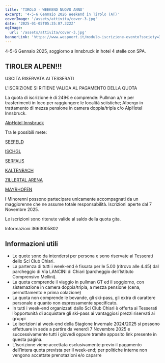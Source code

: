 ```yaml
---
title: 'TIROLO - WEEKEND NUOVO ANNO'
excerpt: '4-5-6 Gennaio 2026 Weekend in Tirolo (AT)'
coverImage: '/assets/attivita/cover-3.jpg'
date: '2025-01-05T05:35:07.322Z'
ogImage:
  url: '/assets/attivita/cover-3.jpg'
bannerLink: 'https://www.wespoort.it/modulo-iscrizione-evento?society=32ad6a1a-5c52-4665-bf58-5623afdcfb98&event=984b8868-3d3b-4089-91ef-b178104c8d61'
---
```


4-5-6 Gennaio 2025, soggiorno a Innsbruck in hotel 4 stelle con SPA.

## TIROLER ALPEN!!! 


USCITA RISERVATA AI TESSERATI

L'ISCRIZIONE SI RITIENE VALIDA AL PAGAMENTO DELLA QUOTA

La quota di iscrizione è di 249€ e comprende:
Pullman a/r e per trasferimenti in loco per raggiungere le località sciistiche;
Albergo in trattamento di mezza pensione in camera doppia/tripla c/o AlpHotel Innsbruck.

[AlpHotel Innsbruck](https://www.alphotel.com/en/)


Tra le possibili mete:

[SEEFELD](https://www.seefeld.com/en/skiing.html)

[ISCHGL](https://www.ischgl.com/en/winter/silvretta-arena)


[SERFAUS](https://www.serfaus-fiss-ladis.at/it/vacanza-invernale)

[KALTENBACH](https://www.hochzillertal.com/en/ski-region/piste-panorama)

[ZILLERTAL ARENA](https://www.zillertalarena.com/winter/)

[MAYRHOFEN](https://www.mayrhofen.at/en/stories/skiing-snowboarding)

I Minorenni possono partecipare unicamente accompagnati da un maggiorenne che ne assume totale
responsabilità. Iscrizioni aperte dal 7 Novembre 2025.
 
Le iscrizioni sono ritenute valide al saldo della quota gita.

Informazioni 3663005802




## Informazioni utili

- Le quote sono da intendersi per persona e sono riservate ai Tesserati dello Sci Club Chiari.  
- La partenza di tutti i week-end è fissata per le 5.00 (ritrovo alle 4.45) dal parcheggio di Via LANCINI di Chiari (parcheggio dell’Istituto Comprensivo Mellini).  
- La quota comprende il viaggio in pullman GT ed il soggiorno, con sistemazione in camera doppia/tripla, a mezza pensione (cena, pernottamento e prima colazione)  
- La quota non comprende le bevande, gli ski-pass, gli extra di carattere personale e quanto non espressamente specificato.  
- In tutti i week-end organizzati dallo Sci Club Chiari è offerta ai Tesserati l’opportunità di acquistare gli ski-pass ai vantaggiosi prezzi riservati ai gruppi
- Le iscrizioni ai week-end della Stagione Invernale 2024/2025 si possono effettuare in sede a partire da venerdì 7 Novembre 2025 e successivamente tutti i giovedì oppure tramite apposito link presente in questa pagina. 
- L’iscrizione viene accettata esclusivamente previo il pagamento dell’intera quota prevista per il week-end; per politiche interne non vengono accettate prenotazioni e/o caparre
